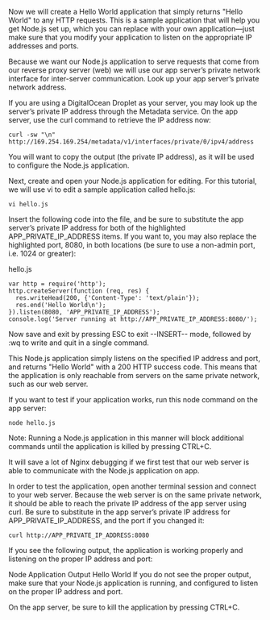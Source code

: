 Now we will create a Hello World application that simply returns "Hello World" to any HTTP requests. This is a sample application that will help you get Node.js set up, which you can replace with your own application—just make sure that you modify your application to listen on the appropriate IP addresses and ports.

Because we want our Node.js application to serve requests that come from our reverse proxy server (web) we will use our app server’s private network interface for inter-server communication. Look up your app server’s private network address.

If you are using a DigitalOcean Droplet as your server, you may look up the server’s private IP address through the Metadata service. On the app server, use the curl command to retrieve the IP address now:
```
curl -sw "\n" http://169.254.169.254/metadata/v1/interfaces/private/0/ipv4/address
``` 
You will want to copy the output (the private IP address), as it will be used to configure the Node.js application.

Next, create and open your Node.js application for editing. For this tutorial, we will use vi to edit a sample application called hello.js:
```
vi hello.js
``` 
Insert the following code into the file, and be sure to substitute the app server’s private IP address for both of the highlighted APP_PRIVATE_IP_ADDRESS items. If you want to, you may also replace the highlighted port, 8080, in both locations (be sure to use a non-admin port, i.e. 1024 or greater):

hello.js
```
var http = require('http');
http.createServer(function (req, res) {
  res.writeHead(200, {'Content-Type': 'text/plain'});
  res.end('Hello World\n');
}).listen(8080, 'APP_PRIVATE_IP_ADDRESS');
console.log('Server running at http://APP_PRIVATE_IP_ADDRESS:8080/');
```
Now save and exit by pressing ESC to exit --INSERT-- mode, followed by :wq to write and quit in a single command.

This Node.js application simply listens on the specified IP address and port, and returns "Hello World" with a 200 HTTP success code. This means that the application is only reachable from servers on the same private network, such as our web server.

If you want to test if your application works, run this node command on the app server:
```
node hello.js
``` 
Note: Running a Node.js application in this manner will block additional commands until the application is killed by pressing CTRL+C.

It will save a lot of Nginx debugging if we first test that our web server is able to communicate with the Node.js application on app.

In order to test the application, open another terminal session and connect to your web server. Because the web server is on the same private network, it should be able to reach the private IP address of the app server using curl. Be sure to substitute in the app server’s private IP address for APP_PRIVATE_IP_ADDRESS, and the port if you changed it:
```
curl http://APP_PRIVATE_IP_ADDRESS:8080
``` 
If you see the following output, the application is working properly and listening on the proper IP address and port:

Node Application Output
Hello World
If you do not see the proper output, make sure that your Node.js application is running, and configured to listen on the proper IP address and port.

On the app server, be sure to kill the application by pressing CTRL+C.